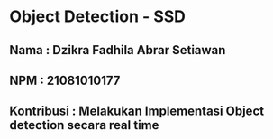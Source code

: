 
# Object Detection - SSD

## Nama : Dzikra Fadhila Abrar Setiawan
## NPM : 21081010177
## Kontribusi : Melakukan Implementasi Object detection secara real time






